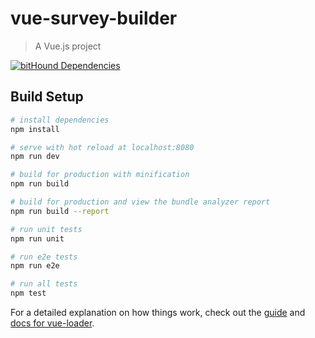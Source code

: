 # vue-survey-builder

> A Vue.js project

[![bitHound Dependencies](https://www.bithound.io/github/rajeshwarpatlolla/vue-survey-builder-test/badges/dependencies.svg)](https://www.bithound.io/github/rajeshwarpatlolla/vue-survey-builder-test/master/dependencies/npm)

## Build Setup

``` bash
# install dependencies
npm install

# serve with hot reload at localhost:8080
npm run dev

# build for production with minification
npm run build

# build for production and view the bundle analyzer report
npm run build --report

# run unit tests
npm run unit

# run e2e tests
npm run e2e

# run all tests
npm test
```

For a detailed explanation on how things work, check out the [guide](http://vuejs-templates.github.io/webpack/) and [docs for vue-loader](http://vuejs.github.io/vue-loader).
